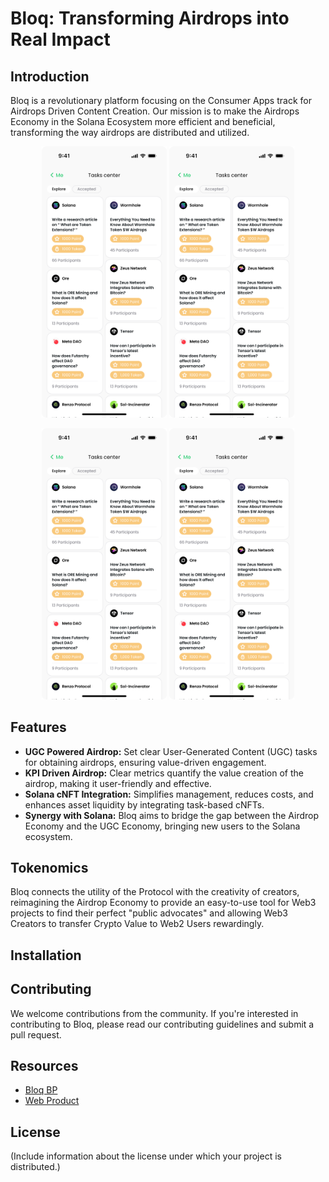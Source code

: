 # Bloq: Transforming Airdrops into Real Impact

## Introduction
Bloq is a revolutionary platform focusing on the Consumer Apps track for Airdrops Driven Content Creation. Our mission is to make the Airdrops Economy in the Solana Ecosystem more efficient and beneficial, transforming the way airdrops are distributed and utilized.

<p align="center">
  <img src="explore.png" width="200" /> 
  <img src="explore.png" width="200" />
</p>
<p align="center">
  <img src="explore.png" width="200" /> 
  <img src="explore.png" width="200" />
</p>

## Features
- **UGC Powered Airdrop:** Set clear User-Generated Content (UGC) tasks for obtaining airdrops, ensuring value-driven engagement.
- **KPI Driven Airdrop:** Clear metrics quantify the value creation of the airdrop, making it user-friendly and effective.
- **Solana cNFT Integration:** Simplifies management, reduces costs, and enhances asset liquidity by integrating task-based cNFTs.
- **Synergy with Solana:** Bloq aims to bridge the gap between the Airdrop Economy and the UGC Economy, bringing new users to the Solana ecosystem.

## Tokenomics
Bloq connects the utility of the Protocol with the creativity of creators, reimagining the Airdrop Economy to provide an easy-to-use tool for Web3 projects to find their perfect "public advocates" and allowing Web3 Creators to transfer Crypto Value to Web2 Users rewardingly.

## Installation

## Contributing
We welcome contributions from the community. If you're interested in contributing to Bloq, please read our contributing guidelines and submit a pull request.

## Resources
- [Bloq BP](URL_TO_YOUR_DECK)
- [Web Product](URL_TO_YOUR_WEB_PRODUCT)

## License
(Include information about the license under which your project is distributed.)


